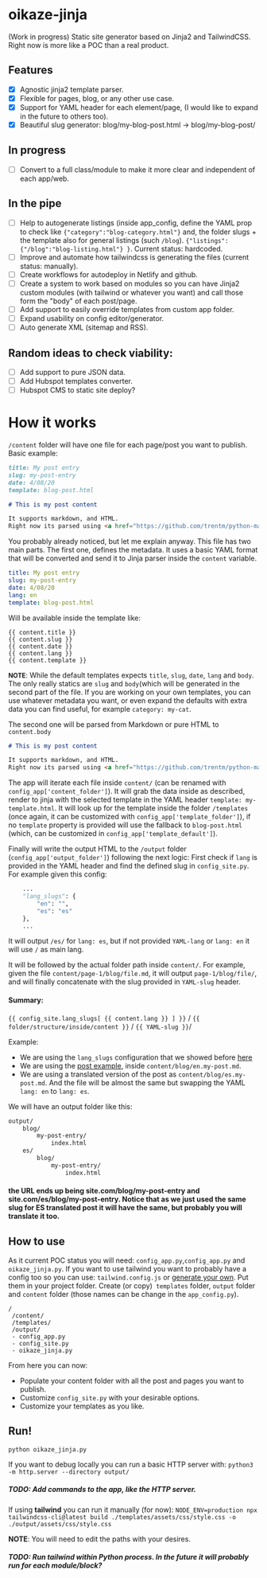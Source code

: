 # oikaze-jinja
(Work in progress) Static site generator based on Jinja2 and TailwindCSS.
Right now is more like a POC than a real product.

## Features
- [X] Agnostic jinja2 template parser.
- [X] Flexible for pages, blog, or any other use case.
- [X] Support for YAML header for each element/page, (I would like to expand in the future to others too).
- [X] Beautiful slug generator: blog/my-blog-post.html -> blog/my-blog-post/

## In progress
- [ ] Convert to a full class/module to make it more clear and independent of each app/web.
## In the pipe
- [ ] Help to autogenerate listings (inside app_config, define the YAML prop to check like `{"category":"blog-category.html"}` and, the folder slugs + the template also for general listings (such `/blog`). `{"listings":{"/blog":"blog-listing.html"} }`. Current status: hardcoded.
- [ ] Improve and automate how tailwindcss is generating the files (current status: manually).
- [ ] Create workflows for autodeploy in Netlify and github.
- [ ] Create a system to work based on modules so you can have Jinja2 custom modules (with tailwind or whatever you want) and call those form the "body" of each post/page.
- [ ] Add support to easily override templates from custom app folder.
- [ ] Expand usability on config editor/generator.
- [ ] Auto generate XML (sitemap and RSS).

## Random ideas to check viability:
- [ ] Add support to pure JSON data.
- [ ] Add Hubspot templates converter.
- [ ] Hubspot CMS to static site deploy?

# How it works
`/content` folder will have one file for each page/post you want to publish.
Basic example:
```markdown
title: My post entry
slug: my-post-entry
date: 4/08/20
template: blog-post.html

# This is my post content

It supports markdown, and HTML.
Right now its parsed using <a href="https://github.com/trentm/python-markdown2">markdown2</a> lib
```
You probably already noticed, but let me explain anyway. This file has two main parts. The first one, defines the metadata. It uses a basic YAML format that will be converted and send it to Jinja parser inside the `content` variable.
<a id="post-example"></a>
```yaml
title: My post entry
slug: my-post-entry
date: 4/08/20
lang: en
template: blog-post.html
```
Will be available inside the template like:
```jinja
{{ content.title }}
{{ content.slug }}
{{ content.date }}
{{ content.lang }}
{{ content.template }}

```
<b style="font-size:.9em">NOTE</b>: While the default templates expects `title`, `slug`, `date`, `lang` and `body`. The only really statics are `slug` and `body`(which will be generated in the second part of the file. If you are working on your own templates, you can use whatever metadata you want, or even expand the defaults with extra data you can find useful, for example `category: my-cat`. 


The second one will be parsed from Markdown or pure HTML to `content.body`
```markdown
# This is my post content

It supports markdown, and HTML.
Right now its parsed using <a href="https://github.com/trentm/python-markdown2">markdown2</a> lib
```

The app will iterate each file inside `content/` (can be renamed with `config_app['content_folder']`). It will grab the data inside as described, render to jinja with the selected template in the YAML header `template: my-template.html`. It will look up for the template inside the folder `/templates` (once again, it can be customized with `config_app['template_folder']`), if no `template` property is provided will use the fallback to `blog-post.html` (which, can be customized in `config_app['template_default']`).

Finally will write the output HTML to the `/output` folder (`config_app['output_folder']`) following the next logic:
First check if `lang` is provided in the YAML header and find the defined slug in `config_site.py`.
For example given this config:
<a id="example-lang_slugs"></a>
```python
    ...
    "lang_slugs": {
        "en": "",
        "es": "es"
    },
    ...
```
It will output `/es/` for `lang: es`, but if not provided `YAML-lang` or `lang: en` it will use `/` as main lang.

It will be followed by the actual folder path inside `content/`. For example, given the file `content/page-1/blog/file.md`, it will output `page-1/blog/file/`, and will finally concatenate with the slug provided in `YAML-slug` header.
#### Summary:
`{{ config_site.lang_slugs[ {{ content.lang }} ] }}` / `{{ folder/structure/inside/content }}` / `{{ YAML-slug }}`/

Example:
- We are using the `lang_slugs` configuration that we showed before [here](#example-lang_slugs)
- We are using the [post example](#post-example), inside `content/blog/en.my-post.md`.
- We are using a translated version of the post as `content/blog/es.my-post.md`. And the file will be almost the same but swapping the YAML `lang: en` to `lang: es`.

We will have an output folder like this:
```sh
output/
    blog/
        my-post-entry/
            index.html
    es/
        blog/
            my-post-entry/
                index.html
```
#### the URL ends up being site.com/blog/my-post-entry and site.com/es/blog/my-post-entry. Notice that as we just used the same slug for ES translated post it will have the same, but probably you will translate it too.

## How to use
As it current POC status you will need: `config_app.py`,`config_app.py` and `oikaze_jinja.py`. If you want to use tailwind you want to probably have a config too so you can use: `tailwind.config.js` or [generate your own](https://tailwindcss.com/docs/installation#create-your-configuration-file).
Put them in your project folder.
Create (or copy)` templates` folder, `output` folder and `content` folder (those names can be change in the  `app_config.py`).
```
/
 /content/
 /templates/
 /output/
 - config_app.py
 - config_site.py
 - oikaze_jinja.py
```

From here you can now:
- Populate your content folder with all the post and pages you want to publish.
- Customize `config_site.py` with your desirable options.
- Customize your templates as you like.

## Run!
`python oikaze_jinja.py`

If you want to debug locally you can run a basic HTTP server with:
`python3 -m http.server --directory output/`

##### TODO: Add commands to the app, like the HTTP server.

If using **tailwind** you can run it manually (for now):
`NODE_ENV=production npx tailwindcss-cli@latest build ./templates/assets/css/style.css -o ./output/assets/css/style.css`

**NOTE**: You will need to edit the paths with your desires.
##### TODO: Run tailwind within Python process. In the future it will probably run for each module/block?